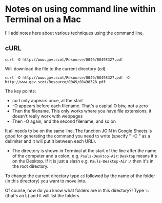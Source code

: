 # Notes on using command line within Terminal on a Mac

I'll add notes here about various techniques using the command line.

## cURL

`curl -O http://www.gov.scot/Resource/0049/00498327.pdf`

Will download the file to the current directory (cd)

`curl -O http://www.gov.scot/Resource/0049/00498327.pdf -O http://www.gov.scot/Resource/0049/00498328.pdf`

The key points:

* curl only appears once, at the start
* -O appears before each filename. That's a capital O btw, not a zero
* Then the filename. This only works where you have file extensions, it doesn't really work with webpages
* Then -O again, and the second filename, and so on

It all needs to be on the same line. The function JOIN in Google Sheets is good for generating the command you need to write (specify " -O " as a delimiter and it will put it between each URL).

* The directory is shown in Terminal at the start of the line after the name of the computer and a colon, e.g. `Pauls-Desktop-Air:Desktop` means it's on the Desktop. If it is just a slash e.g. `Pauls-Desktop-Air:/` then it's in the root directory.

To change the current directory type `cd` followed by the name of the folder (in this directory) you want to move into.

Of course, how do you know what folders are in this directory?! Type `ls` (that's an L) and it will list the folders.

